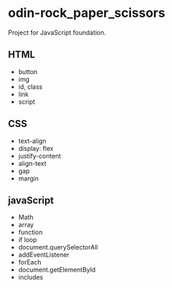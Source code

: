 # odin-rock_paper_scissors
Project for JavaScript foundation.
## HTML
* button
* img
* id, class
* link
* script
## CSS
* text-align
* display: flex
* justify-content
* align-text
* gap
* margin
## javaScript
* Math
* array
* function
* if loop
* document.querySelectorAll
* addEventListener
* forEach
* document.getElementById
* includes
